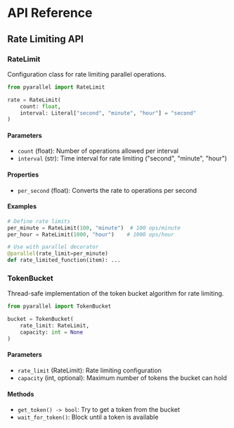 # API Reference

## Rate Limiting API

### RateLimit

Configuration class for rate limiting parallel operations.

```python
from pyarallel import RateLimit

rate = RateLimit(
    count: float,
    interval: Literal["second", "minute", "hour"] = "second"
)
```

#### Parameters

- `count` (float): Number of operations allowed per interval
- `interval` (str): Time interval for rate limiting ("second", "minute", "hour")

#### Properties

- `per_second` (float): Converts the rate to operations per second

#### Examples

```python
# Define rate limits
per_minute = RateLimit(100, "minute")  # 100 ops/minute
per_hour = RateLimit(1000, "hour")    # 1000 ops/hour

# Use with parallel decorator
@parallel(rate_limit=per_minute)
def rate_limited_function(item): ...
```

### TokenBucket

Thread-safe implementation of the token bucket algorithm for rate limiting.

```python
from pyarallel import TokenBucket

bucket = TokenBucket(
    rate_limit: RateLimit,
    capacity: int = None
)
```

#### Parameters

- `rate_limit` (RateLimit): Rate limiting configuration
- `capacity` (int, optional): Maximum number of tokens the bucket can hold

#### Methods

- `get_token() -> bool`: Try to get a token from the bucket
- `wait_for_token()`: Block until a token is available

